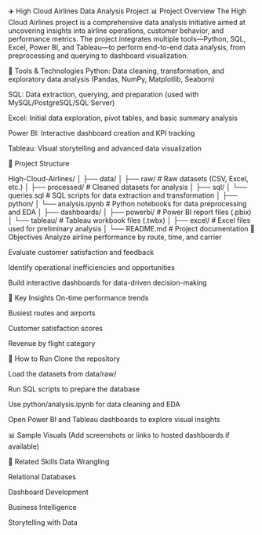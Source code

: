 ✈️ High Cloud Airlines Data Analysis Project
📊 Project Overview
The High Cloud Airlines project is a comprehensive data analysis initiative aimed at uncovering insights into airline operations, customer behavior, and performance metrics. The project integrates multiple tools—Python, SQL, Excel, Power BI, and Tableau—to perform end-to-end data analysis, from preprocessing and querying to dashboard visualization.

🧰 Tools & Technologies
Python: Data cleaning, transformation, and exploratory data analysis (Pandas, NumPy, Matplotlib, Seaborn)

SQL: Data extraction, querying, and preparation (used with MySQL/PostgreSQL/SQL Server)

Excel: Initial data exploration, pivot tables, and basic summary analysis

Power BI: Interactive dashboard creation and KPI tracking

Tableau: Visual storytelling and advanced data visualization

📁 Project Structure

High-Cloud-Airlines/
│
├── data/
│   ├── raw/                  # Raw datasets (CSV, Excel, etc.)
│   ├── processed/            # Cleaned datasets for analysis
│
├── sql/
│   └── queries.sql           # SQL scripts for data extraction and transformation
│
├── python/
│   └── analysis.ipynb        # Python notebooks for data preprocessing and EDA
│
├── dashboards/
│   ├── powerbi/              # Power BI report files (.pbix)
│   └── tableau/              # Tableau workbook files (.twbx)
│
├── excel/                    # Excel files used for preliminary analysis
│
└── README.md                 # Project documentation
🎯 Objectives
Analyze airline performance by route, time, and carrier

Evaluate customer satisfaction and feedback

Identify operational inefficiencies and opportunities

Build interactive dashboards for data-driven decision-making

📝 Key Insights
 On-time performance trends

 Busiest routes and airports

 Customer satisfaction scores

 Revenue by flight category

📌 How to Run
Clone the repository

Load the datasets from data/raw/

Run SQL scripts to prepare the database

Use python/analysis.ipynb for data cleaning and EDA

Open Power BI and Tableau dashboards to explore visual insights

📊 Sample Visuals
(Add screenshots or links to hosted dashboards if available)

🔗 Related Skills
Data Wrangling

Relational Databases

Dashboard Development

Business Intelligence

Storytelling with Data

